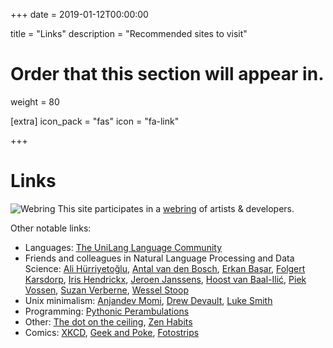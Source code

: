 +++
date = 2019-01-12T00:00:00

title = "Links"
description = "Recommended sites to visit"

# Order that this section will appear in.
weight = 80

[extra]
icon_pack = "fas"
icon = "fa-link"

+++

# Links

![Webring](/img/webring.png) This site participates in a [webring](https://webring.xxiivv.com/) of artists & developers.

Other notable links:

* Languages: [The UniLang Language Community](https://unilang.org)
* Friends and colleagues in Natural Language Processing and Data Science: [Ali Hürriyetoğlu](http://www.hurrial.com), [Antal van den Bosch](https://antalvandenbosch.nl), [Erkan Başar](http://www.mebasar.com), [Folgert Karsdorp](https://www.karsdorp.io/), [Iris Hendrickx](https://i-hx.nl), [Jeroen Janssens](https://jeroenjanssens.com/), [Hoost van Baal-Ilić](http://mdcc.cx/), [Piek Vossen](http://vossen.info/), [Suzan Verberne](http://liacs.leidenuniv.nl/~verbernes/), [Wessel Stoop](http://wesselstoop.ruhosting.nl/)
* Unix minimalism: [Anjandev Momi](https://momi.ca/), [Drew Devault](https://drewdevault.com/), [Luke Smith](https://lukesmith.xyz)
* Programming: [Pythonic Perambulations](https://jakevdp.github.io/)
* Other: [The dot on the ceiling](https://tdotc.eu), [Zen Habits](https://zenhabits.net)
* Comics: [XKCD](https://xkcd.com), [Geek and Poke](http://geek-and-poke.com), [Fotostrips](https://fotostrips.nl)
